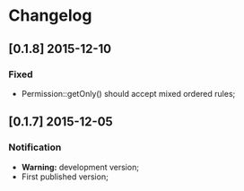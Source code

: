 # Changelog

## [0.1.8] 2015-12-10

### Fixed

- Permission::getOnly() should accept mixed ordered rules;

## [0.1.7] 2015-12-05

### Notification

- **Warning:** development version;
- First published version;
